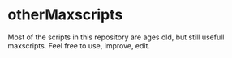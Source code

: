 # otherMaxscripts
Most of the scripts in this repository are ages old, but still usefull maxscripts. Feel free to use, improve, edit.


